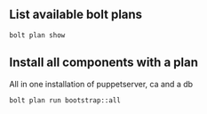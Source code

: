 ## List available bolt plans

```
bolt plan show
```

## Install all components with a plan

All in one installation of puppetserver, ca and a db

```
bolt plan run bootstrap::all
```
